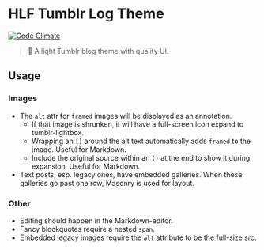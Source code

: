 # HLF Tumblr Log Theme

[![Code Climate](https://codeclimate.com/github/hlfcoding/hlf-tumblr-log/badges/gpa.svg)](https://codeclimate.com/github/hlfcoding/hlf-tumblr-log)

> :scroll: A light Tumblr blog theme with quality UI.


## Usage

### Images

- The `alt` attr for `framed` images will be displayed as an annotation.
  - If that image is shrunken, it will have a full-screen icon expand to
    tumblr-lightbox.
  - Wrapping an `[]` around the alt text automatically adds `framed` to the
    image. Useful for Markdown.
  - Include the original source within an `()` at the end to show it during
    expansion. Useful for Markdown.
- Text posts, esp. legacy ones, have embedded galleries. When these galleries go
  past one row, Masonry is used for layout.

### Other

- Editing should happen in the Markdown-editor.
- Fancy blockquotes require a nested `span`.
- Embedded legacy images require the `alt` attribute to be the full-size src.
